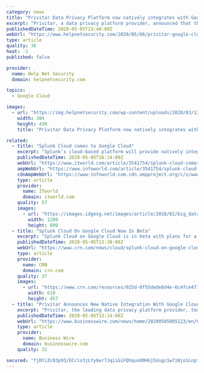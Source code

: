 ```yaml
---
category: news
title: "Privitar Data Privacy Platform now natively integrates with Google Cloud"
excerpt: "Privitar, a data privacy platform provider, announced that the Privitar Data Privacy Platform now natively integrates with the Google Cloud Platform."
publishedDateTime: 2020-05-05T23:48:00Z
webUrl: "https://www.helpnetsecurity.com/2020/05/06/privitar-google-cloud/"
type: article
quality: 36
heat: -1
published: false

provider:
  name: Help Net Security
  domain: helpnetsecurity.com

topics:
  - Google Cloud

images:
  - url: "https://img.helpnetsecurity.com/wp-content/uploads/2020/03/12085321/insecure-rsac2020.jpg"
    width: 304
    height: 430
    title: "Privitar Data Privacy Platform now natively integrates with Google Cloud"

related:
  - title: "Splunk Cloud comes to Google Cloud"
    excerpt: "Splunk’s cloud-based platform will provide natively integrated log analysis and metrics for Google Cloud Platform users"
    publishedDateTime: 2020-05-05T16:14:00Z
    webUrl: "https://www.itworld.com/article/3541754/splunk-cloud-comes-to-google-cloud.html"
    ampWebUrl: "https://www.infoworld.com/article/3541754/splunk-cloud-comes-to-google-cloud.amp.html"
    cdnAmpWebUrl: "https://www-infoworld-com.cdn.ampproject.org/c/s/www.infoworld.com/article/3541754/splunk-cloud-comes-to-google-cloud.amp.html"
    type: article
    provider:
      name: ITworld
      domain: itworld.com
    quality: 57
    images:
      - url: "https://images.idgesg.net/images/article/2018/02/big_data_analytics_analysis_statistics_thinkstock_626673360-100749740-large.jpg"
        width: 1200
        height: 800
  - title: "Splunk Cloud On Google Cloud Now In Beta"
    excerpt: "Splunk Cloud on Google Cloud is in beta with plans for a full rollout this year to help customers mine data while benefiting from the No. 3 cloud provider’s infrastructure and technology capabilities"
    publishedDateTime: 2020-05-05T13:38:00Z
    webUrl: "https://www.crn.com/news/cloud/splunk-cloud-on-google-cloud-now-in-beta"
    type: article
    provider:
      name: CRN
      domain: crn.com
    quality: 37
    images:
      - url: "https://www.crn.com/resources/025d-0f55dede8d4e-6c4fce471b7e-1000/splunk-sign.jpg"
        width: 610
        height: 457
  - title: "Privitar Announces New Native Integration With Google Cloud Platform"
    excerpt: "Privitar, the leading data privacy platform provider, today announced that the Privitar Data Privacy Platform™ now natively integrates with the Google Cloud Platform. The new integration adds to Privitar’s native support of public cloud services,"
    publishedDateTime: 2020-05-05T13:14:00Z
    webUrl: "https://www.businesswire.com/news/home/20200505005123/en/Privitar-Announces-New-Native-Integration-Google-Cloud"
    type: article
    provider:
      name: Business Wire
      domain: businesswire.com
    quality: 32

secured: "fjDYiZc03p93/ECcln3jLYy6er7Jq1iGiFQhqun0OHGj5Usgc1w7iNjoSLnptxpJ3NXv06Y4VCPvFKBJ++y9KsIBx4HAr2D9wqxcVRIhcUVz13S0wXu+hzcbfo+MacmBmV2z99uV3px2NGsQPIVBuD3e6UyxyTLB+v4KcclLV22ODMBonIgphiwkXWr1AJAw9oFFpLNyy3H2XzAMYrmLULOv4ZwZzZXucjJtFX9qVk2vpHUT8XpCccWoBW7x6u0y7rqENFPTDMaC0caBsnqjy4mjre1CWoG61cF5ebuCjLs4OAC5AB67+pL8WZC6Y6o1mAIBQql/nkQhX8PU3x17EamWhYMJWPFQs9FshGr6Nc1tUUbij7Zz3UpP8jObqZq1CNlXmQd8Xq0vqVUWTd/VIvh8KxUQ00l1VxvAwUMV6PV0qyuYG1yG2uAZpxara1UZY+bwFmhq0CtonePXHelzeisNuGWwFjTaXS+sVFhnIpw=;kqSQ9F5Ylsgf50wAOQo4Vg=="
---
```


